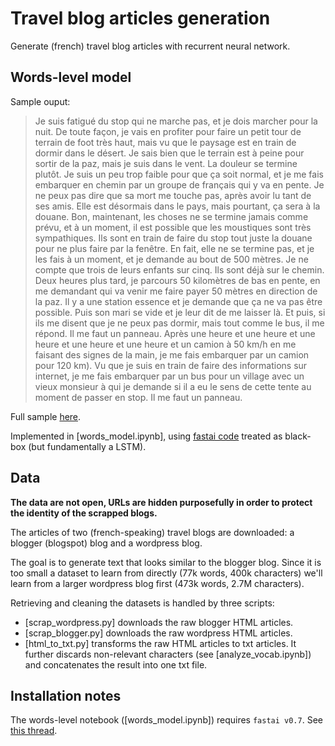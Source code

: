 # Travel blog articles generation

Generate (french) travel blog articles with recurrent neural network.

## Words-level model

Sample ouput:

> Je suis fatigué du stop qui ne marche pas, et je dois marcher pour la nuit. De toute façon, je vais en profiter pour faire un petit tour de terrain de foot très haut, mais vu que le paysage est en train de dormir dans le désert. Je sais bien que le terrain est à peine pour sortir de la paz, mais je suis dans le vent. La douleur se termine plutôt. Je suis un peu trop faible pour que ça soit normal, et je me fais embarquer en chemin par un groupe de français qui y va en pente. Je ne peux pas dire que sa mort me touche pas, après avoir lu tant de ses amis. Elle est désormais dans le pays, mais pourtant, ça sera à la douane. Bon, maintenant, les choses ne se termine jamais comme prévu, et à un moment, il est possible que les moustiques sont très sympathiques. Ils sont en train de faire du stop tout juste la douane pour ne plus faire par la fenêtre. En fait, elle ne se termine pas, et je les fais à un moment, et je demande au bout de 500 mètres. Je ne compte que trois de leurs enfants sur cinq. Ils sont déjà sur le chemin. Deux heures plus tard, je parcours 50 kilomètres de bas en pente, en me demandant qui va venir me faire payer 50 mètres en direction de la paz. Il y a une station essence et je demande que ça ne va pas être possible. Puis son mari se vide et je leur dit de me laisser là. Et puis, si ils me disent que je ne peux pas dormir, mais tout comme le bus, il me répond. Il me faut un panneau. Après une heure et une heure et une heure et une heure et une heure et un camion à 50 km/h en me faisant des signes de la main, je me fais embarquer par un camion pour 120 km). Vu que je suis en train de faire des informations sur internet, je me fais embarquer par un bus pour un village avec un vieux monsieur à qui je demande si il a eu le sens de cette tente au moment de passer en stop. Il me faut un panneau.

Full sample [here](data/generated/words_sample.txt).

Implemented in [words_model.ipynb], using [fastai code](https://github.com/fastai/fastai/blob/a913af737fbb2e98f89cbcd5ae0e6a8269777859/courses/dl1/lesson4-imdb.ipynb) treated as black-box (but fundamentally a LSTM).

## Data

**The data are not open, URLs are hidden purposefully in order to protect the identity of the scrapped blogs.**

The articles of two (french-speaking) travel blogs are downloaded: a blogger (blogspot) blog and a wordpress blog.

The goal is to generate text that looks similar to the blogger blog. Since it is too small a dataset to learn from directly (77k words, 400k characters) we'll learn from a larger wordpress blog first (473k words, 2.7M characters).

Retrieving and cleaning the datasets is handled by three scripts:
  * [scrap_wordpress.py] downloads the raw blogger HTML articles.
  * [scrap_blogger.py] downloads the raw wordpress HTML articles.
  * [html_to_txt.py] transforms the raw HTML articles to txt articles. It further discards non-relevant characters (see [analyze_vocab.ipynb]) and concatenates the result into one txt file.

## Installation notes

The words-level notebook ([words_model.ipynb]) requires `fastai v0.7`. See [this thread](https://forums.fast.ai/t/fastai-v0-7-install-issues-thread/24652).
